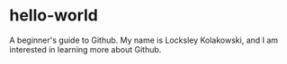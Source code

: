 # hello-world
A beginner's guide to Github.
My name is Locksley Kolakowski, and I am interested in learning more about Github.
